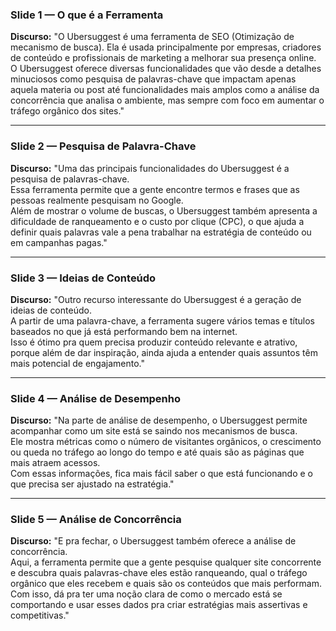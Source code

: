 ### **Slide 1 — O que é a Ferramenta**

**Discurso:** "O Ubersuggest é uma ferramenta de SEO (Otimização de mecanismo de busca). Ela é usada principalmente por empresas, criadores de conteúdo e profissionais de marketing a melhorar sua presença online.  
O Ubersuggest oferece diversas funcionalidades que vão desde a detalhes minuciosos como pesquisa de palavras-chave que impactam apenas aquela materia ou post até funcionalidades mais amplos como a análise da concorrência que analisa o ambiente, mas sempre com foco em aumentar o tráfego orgânico dos sites."

---

### **Slide 2 — Pesquisa de Palavra-Chave**

**Discurso:** "Uma das principais funcionalidades do Ubersuggest é a pesquisa de palavras-chave.  
Essa ferramenta permite que a gente encontre termos e frases que as pessoas realmente pesquisam no Google.  
Além de mostrar o volume de buscas, o Ubersuggest também apresenta a dificuldade de ranqueamento e o custo por clique (CPC), o que ajuda a definir quais palavras vale a pena trabalhar na estratégia de conteúdo ou em campanhas pagas."

---

### **Slide 3 — Ideias de Conteúdo**

**Discurso:** "Outro recurso interessante do Ubersuggest é a geração de ideias de conteúdo.  
A partir de uma palavra-chave, a ferramenta sugere vários temas e títulos baseados no que já está performando bem na internet.  
Isso é ótimo pra quem precisa produzir conteúdo relevante e atrativo, porque além de dar inspiração, ainda ajuda a entender quais assuntos têm mais potencial de engajamento."

---

### **Slide 4 — Análise de Desempenho**

**Discurso:** "Na parte de análise de desempenho, o Ubersuggest permite acompanhar como um site está se saindo nos mecanismos de busca.  
Ele mostra métricas como o número de visitantes orgânicos, o crescimento ou queda no tráfego ao longo do tempo e até quais são as páginas que mais atraem acessos.  
Com essas informações, fica mais fácil saber o que está funcionando e o que precisa ser ajustado na estratégia."

---

### **Slide 5 — Análise de Concorrência**

**Discurso:** "E pra fechar, o Ubersuggest também oferece a análise de concorrência.  
Aqui, a ferramenta permite que a gente pesquise qualquer site concorrente e descubra quais palavras-chave eles estão ranqueando, qual o tráfego orgânico que eles recebem e quais são os conteúdos que mais performam.  
Com isso, dá pra ter uma noção clara de como o mercado está se comportando e usar esses dados pra criar estratégias mais assertivas e competitivas."
